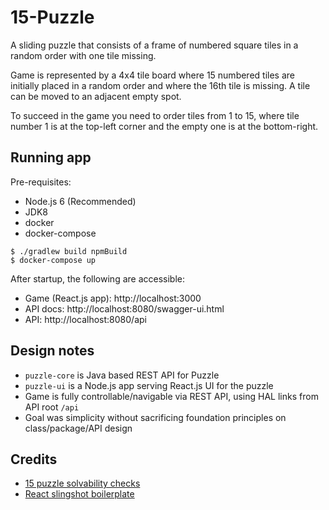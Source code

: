 # 15-Puzzle

A sliding puzzle that consists of a frame of numbered square tiles 
in a random order with one tile missing. 

Game is represented by a 4x4 tile board where 15 numbered tiles are initially 
placed in a random order and where the 16th tile is missing. 
A tile can be moved to an adjacent empty spot.

To succeed in the game you need to order tiles from 1 to 15, where tile
number 1 is at the top-left corner and the empty one is at the bottom-right.

## Running app

Pre-requisites:

- Node.js 6 (Recommended)
- JDK8
- docker
- docker-compose

```
$ ./gradlew build npmBuild
$ docker-compose up
```

After startup, the following are accessible:

- Game (React.js app): http://localhost:3000
- API docs: http://localhost:8080/swagger-ui.html
- API: http://localhost:8080/api

## Design notes

- `puzzle-core` is Java based REST API for Puzzle
- `puzzle-ui` is a Node.js app serving React.js UI for the puzzle
- Game is fully controllable/navigable via REST API, using HAL links from API root `/api`
- Goal was simplicity without sacrificing foundation principles on class/package/API design

## Credits

- [15 puzzle solvability checks](http://www.geeksforgeeks.org/check-instance-15-puzzle-solvable/)
- [React slingshot boilerplate](https://github.com/coryhouse/react-slingshot)
